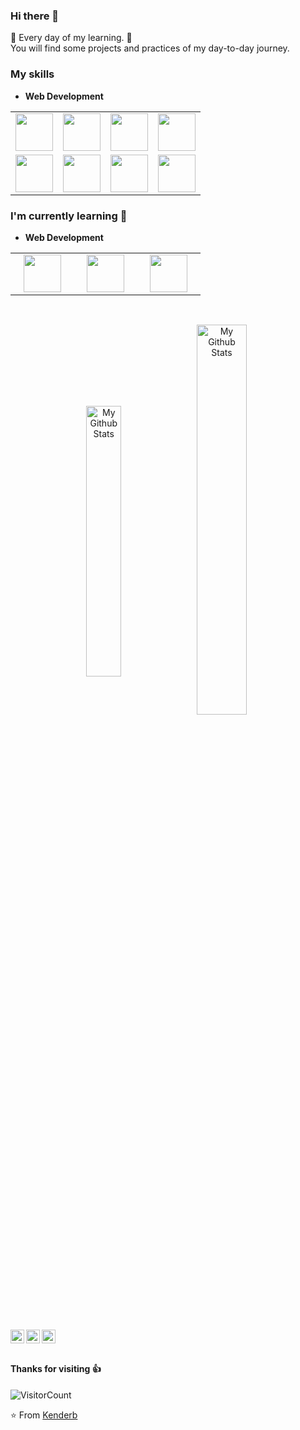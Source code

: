 ### Hi there 👋
:calendar: Every day of my learning. :calendar: <br>
You will find some projects and practices of my day-to-day journey.

### My skills
- **Web Development**
<table  align="center">
 <tbody width="33%" align="center">
   <tr align="center">

  <td align="center" width="25%">
   <img height=60px src="https://www.vectorlogo.zone/logos/python/python-ar21.svg"> 
  </td>
  <td align="center" width="25%">
    <img height=60px src="https://www.vectorlogo.zone/logos/javascript/javascript-ar21.svg"> 
  </td>
  <td align="center" width="25%">
   <img height=60px src="https://www.vectorlogo.zone/logos/sass-lang/sass-lang-ar21.svg"> 
  </td>



  <td align="center" width="20%">
   <img height=60px src="https://www.vectorlogo.zone/logos/w3_html5/w3_html5-ar21.svg"> 
  </td>

 </td>

 </tr>


 <td align="center" width="25%">
    <img height=60px src="https://www.vectorlogo.zone/logos/mysql/mysql-official.svg">
 </td>

 <td align="center" width="20%">
  <img height=60px src="https://www.vectorlogo.zone/logos/ruby-lang/ruby-lang-ar21.svg"> 
 </td>



 <td align="center" width="20%">
  <img height=60px src="https://www.vectorlogo.zone/logos/getbootstrap/getbootstrap-ar21.svg"> 
 </td>
   <td align="center" width="25%">
         <img height=60px src="https://upload.wikimedia.org/wikipedia/commons/thumb/6/62/Ruby_On_Rails_Logo.svg/1200px-Ruby_On_Rails_Logo.svg.png"> 
       </td>
  </tr>
 </tbody>
</table>

### I'm currently learning :open_book:
- **Web Development**
<table  align="center">
  <tbody>
   <tr>
       <td align="center" width="25%">
         <img height=60px src="https://www.vectorlogo.zone/logos/djangoproject/djangoproject-ar21.svg"> 
       </td>
       <td align="center" width="25%">
         <img height=60px src="https://www.vectorlogo.zone/logos/reactjs/reactjs-ar21.svg"> 
       </td>
       <td align="center" width="25%">
         <img height=60px src="https://www.vectorlogo.zone/logos/vim/vim-icon.svg"> 
       </td>
   

   </tr>
  </tbody>
</table>
    
<br>
<p align="center">
<img align="center" src="https://github-readme-stats.vercel.app/api/top-langs/?username=kenderb&layout=compact&theme=astra" alt="My Github Stats" width="33.33%">
<img align="center" src="https://github-readme-stats.vercel.app/api?username=kenderb&&show_icons=true&theme=astra&count_private=true&include_all_commits=true" alt="My Github Stats" width="40%">
</p>

<br> <br>
 <a href="https://twitter.com/KBTarts">
  <img align="left" alt="Kender's Twitter" width="22px" src="https://cdn.jsdelivr.net/npm/simple-icons@v3/icons/twitter.svg" />
</a>
<a href="https://www.linkedin.com/in/kender-bolivar-1736086b/">
  <img align="left" alt="Kender's LinkedIn" width="22px" src="https://cdn.jsdelivr.net/npm/simple-icons@v3/icons/linkedin.svg" />
</a>
<a href="https://github.com/kenderb">
  <img align="left" alt="Kender's Github" width="22px" src="https://cdn.jsdelivr.net/npm/simple-icons@v3/icons/github.svg" />
</a>
<br><br>

#### Thanks for visiting :thumbsup:
![VisitorCount](https://profile-counter.glitch.me/kenderb/count.svg)

⭐️ From [Kenderb](https://github.com/kenderb)

<!--
**kenderb/kenderb** is a ✨ _special_ ✨ repository because its `README.md` (this file) appears on your GitHub profile.

Here are some ideas to get you started:

- 🔭 I’m currently working on ...
- 🌱 I’m currently learning ...
- 👯 I’m looking to collaborate on ...
- 🤔 I’m looking for help with ...
- 💬 Ask me about ...
- 📫 How to reach me: ...
- 😄 Pronouns: ...
- ⚡ Fun fact: ...
-->

